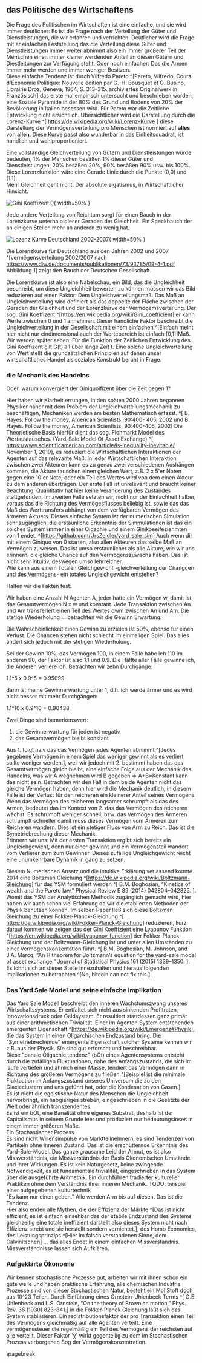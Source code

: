 ## das Politische des Wirtschaftens

Die Frage des Politischen im Wirtschaften ist eine einfache, und sie wird immer deutlicher: Es ist die Frage nach der Verteilung der Güter und Dienstleistungen, die wir erfahren und verrichten. Deutlicher wird die Frage mit er einfachen Feststellung das die Verteilung diese Güter und Dienstleistungen immer weiter abnimmt also ein immer größerer Teil der Menschen einen immer kleiner werdenden Anteil an diesen Gütern und Diestleitungen zur Verfügung steht. Oder noch einfacher: Das die Armen immer mehr werden und immer weniger Besitzen.  
Diese einfache Tendenz ist durch Vilfredo Pareto ^[Pareto, Vilfredo, Cours d'Économie Politique: Nouvelle édition par G.-H. Bousquet et G. Busino, Librairie Droz, Geneva, 1964, S. 313–315. archiviertes Originalwerk in Französisch] das erste mal empirisch untersucht und beschrieben worden, eine Soziale Pyramide in der 80% des Grund und Bodens von 20% der Bevölkerung in Italien besessen wird. Für Pareto war die Zeitliche Entwicklung nicht ersichtlich. 
Übersichtlicher wird die Darstellung durch die Lorenz-Kurve ^[ https://de.wikipedia.org/wiki/Lorenz-Kurve ] diese Darstellung der Vermögensverteilung pro Menschen ist normiert auf **alles** von **allen**. Diese Kurve passt also wunderbar in das Einheitsquadrat, ist handlich und wohlproportioniert.  

Eine vollständige Gleichverteilung von Gütern und Dienstleistungen würde bedeuten, 1% der Menschen besäßen 1% dieser Güter und Dienstleistiungen, 20% besäßen 20%, 90% besäßen 90% usw. bis 100%. Diese Lorenzfunktion wäre eine Gerade Linie durch die Punkte (0,0) und (1,1).  
Mehr Gleichheit geht nicht. Der absolute elgatismus, in Wirtschaftlicher Hinsicht.  

![Gini Koeffizent 0](resources/gini-0.png){ width=50% }  

Jede andere Verteilung von Reichtum sorgt für einen Bauch in der Lorenzkurve unterhalb dieser Geraden der Gleichheit. Ein Speckbauch der an einigen Stellen mehr an anderen zu wenig hat.  

![Lozenz Kurve Deutschland 2002-2007](resources/lozenz-de-2002-2007.png ){ width=50% }  

Die Lorenzkurve für Deutschland aus den Jahren 2002 und 2007 ^[vermögensverteilung 2002/2007 nach https://www.diw.de/documents/publikationen/73/93785/09-4-1.pdf Abbildung 1] zeigt den Bauch der Deutschen Gesellschaft.  

Die Lorenzkurve ist also eine Nabelschau, ein Bild, das die Ungleichheit beschreibt, um diese Ungleichheit bewerten zu können müssen wir das Bild reduzieren auf einen Faktor: Dem Ungleichverteilungsmaß. 
Das Maß an Ungleichverteilung wird definiert als das doppelte der Fläche zwischen der Geraden der Gleichheit und der Lorenzkurve der Vermögemsverteilung. Der sog. Gini Koeffizent ^[https://en.wikipedia.org/wiki/Gini_coefficient] er kann Werte zwischen 0 und 1 annehmen. 
Dieser handliche Faktor beschreibt die Ungleichverteilung in der Gesellschaft mit einem einfachen ^[Einfach meint hier nicht nur eindimensional auch der Wertebereich ist einfach [0,1]]Maß. 
Wir werden später sehen: Für die Funktion der Zeitlichen Entwicklung des Gini Koeffizent  gilt G(t)->1 über lange Zeit t. Eine solche Ungleichverteilung von Wert stellt die grundsätzlichen Prinzipien auf denen unser wirtschaftliches Handel als soziales Konstrukt beruht in Frage.  



### die Mechanik des Handelns

Oder, warum konvergiert der Giniquoifizent über die Zeit gegen 1?  

Hier haben wir Klarheit errungen, in den späten 2000 Jahren begannen Physiker näher mit dem Problem der Ungleichverteilungsmechanik zu beschäftigen, Mechaniken werden am besten Mathematisch erfasst. ^[ B. Hayes. Follow the money, American Scientists, 90:400-
405, 2002 und  B. Hayes. Follow the money, American Scientists, 90:400-405, 2002] 
Die Theorietische Basis hierfür dient das sog. Flohmarkt Model des Wertaustausches. (Yard-Sale Model Of Asset Exchange) ^[ https://www.scientificamerican.com/article/is-inequality-inevitable/ November 1, 2019], es reduziert die Wirtschaftlichen Interaktionen der Agenten auf das relevante Maß. In jeder Wirtschaftlichen Interaktion zwischen zwei Akteuren kann es zu genau zwei verschiedenen Aushängen kommen, die Akture tauschen einen gleichen Wert, z.B. 2 x 5'er Noten gegen eine 10'er Note, oder ein Teil des Wertes wird von dem einen Akteur zu dem anderen übertragen. Der erste Fall ist unrelevant und braucht keiner Beachtung, Quantitativ hat hier keine Veränderung des Zustandes stattgefunden. Im zweiten Falle setzten wir, nicht nur der Einfachheit halber, voraus das die Richtung des Vermögesflusses beliebig ist, sowie das das Maß des Werttransfers abhängt von dem verfügbaren Vermögen des ärmeren Aktuers. Dieses einfache System ist der numerischen Simulation sehr zugänglich, die erstaunliche Erkenntnis der Simmulationen ist das ein solches System **immer** in einer Olgachie und einem Ginikoeeifezienmten von 1 endet. ^[https://github.com/UrsZeidler/yard_sale_sim] Auch wenn dir mit einem Giniquo von 0 starten, also allen Akteuren das selbe Maß an Vermögen zuweisen. Das ist umso erstaunlicher als alle Akture, wie wir uns erinnern, die gleiche Chance auf den Vermögenszuwachs haben. Das ist nicht sehr intuitiv, deswegen umso lehrreicher.  
Wie kann aus einem Totalen Gleichgewicht -gleichverteilung der Changcen und des Vermögens- ein totales Ungleichgewicht entstehen?  

Halten wir die Fakten fest:

Wir haben eine Anzahl N Agenten A, jeder hatte ein Vermögen w, damit ist das Gesamtvermögen N x w und konstant. Jede Transaktion zwischen An und Am transferiert einen Teil des Wertes dwm zwischen An und Am.
Die stetige Wiederholung ... betrachten wir die Gewinn Erwartung: 

Die Wahrscheinlichkeit einen Gewinn zu erzielen ist 50%, ebenso für einen Verlust. Die Chancen stehen nicht schlecht im einmaligen Spiel. Das alles ändert sich jedoch mit der stetigen Wiederholung. 

Sei der Gewinn 10%, das Vermögen 100, in einem Falle habe ich 110 im anderen 90, der Faktor ist also 1.1 und 0.9. Die Hälfte aller Fälle gewinne ich, die Anderen verliere ich. Betrachten wir zehn Durchgänge: 

1.1^5 x 0.9^5 = 0.95099

dann ist meine Gewinnerwartung unter 1, d.h. ich werde ärmer und es wird nicht besser mit mehr Durchgängen:

1.1^10 x 0.9^10 = 0.90438

Zwei Dinge sind bemerkenswert: 

1. die Gewinnerwartung für jeden ist negativ
2. das Gesamtvermögen bleibt konstant

Aus 1. folgt naiv das das Vermögen jedes Agenten abnimmt ^[Jedes gegebene Vermögen in einem Spiel das weniger gewinnt als es verliert sollte weniger werden.], weil wir jedoch mit 2. bestimmt haben das das Gesamtvermögen gleich bleibt, eine einfache Folge aus der Mechanik des Handelns, was wir A wegnehmen wird B gegeben => A+B=Konstant kann das nicht sein. 
Betrachten wir den Fall in dem beide Agenten nicht das gleiche Vermögen haben, denn hier wird die Mechanik deutlich, in diesem Falle ist der Verlust für den reicheren ein kleinerer Anteil seines Vermögens. Wenn das Vermögen des reicheren langsamer schrumpft als das des Armen, bedeutet das im Kontext von 2. das das Vermögen des reicheren wächst. Es schrumpft weniger schnell, bzw. das Vermögen des Ärmeren schrumpft schneller damit muss dieses Vermögen vom Ärmeren zum Reicheren wandern. Dies ist ein stetiger Fluss von Arm zu Reich. Das ist die Symetriebrechung dieser Mechanik.  
Erinnern wir uns: Mit der ersten Transaktion ergibt sich bereits ein Ungleichgewicht, denn nur einer gewinnt und ein Vermögensteil wandert vom Verlierer zum zum Gewinner. Dieses zufällige Ungleichgewicht reicht eine unumkehrbare Dynamik in gang zu setzen.

Diesem Numerischen Ansatz und die intuitive Erklärung verlassend konnte 2014 eine Boltzman Gleichung ^[https://de.wikipedia.org/wiki/Boltzmann-Gleichung] für das YSM formuliert werden ^[ B.M. Boghosian, “Kinetics of wealth and the Pareto law,” Physical Review E 89 (2014) 042804–042825. ]. Womit das YSM der Analytischen Methodik zugänglich gemacht wird, hier haben wir auch schon viel Erfahrung da wir die etablierten Methoden der Physik benutzen können. Im selben Paper ließ sich diese Boltzman Gleichung zu einer Fokker-Planck-Gleichung ^[ https://de.wikipedia.org/wiki/Fokker-Planck-Gleichung] reduzieren, kurz darauf konnten wir zeigen das der Gini Koeffizient eine Lyapunov Funktion ^[https://en.wikipedia.org/wiki/Lyapunov_function] der Fokker-Planck-Gleichung und der Boltzmann-Gleichung ist und unter allen Umständen zu einer Vermögenskonzentation führt. ^[ B.M. Boghosian, M. Johnson, and J.A. Marcq, “An H theorem for Boltzmann’s equation for the yard-sale model of asset exchange,” Journal of Statistical Physics 161 (2015) 1339–1350. ]. Es lohnt sich an dieser Stelle innezuhalten und hieraus folgenden implikationen zu betrachten ^[No, bitcoin can not fix this.].


### Das Yard Sale Model und seine einfache Implikation

Das Yard Sale Modell beschreibt den inneren Wachstumszwang unseres Wirtschaftssystems. Er entfaltet sich nicht aus sinkenden Profitraten, Innovationsdruck oder Geldsystem. Er resultiert stattdessen ganz primär aus einer arithmetischen Trivialität. Einer im Agenten System entstehenden emergenten Eigenschaft ^[https://de.wikipedia.org/wiki/Emergenz#Physik], die das System in einen Oligarchischen Endzustand bring. Die "Symetriebrechende" emergente Eigenschaft solcher Systeme kennen wir z.B. aus der Physik. Sie sind gut erforscht und beschreibbar.  
Diese "banale Oligachie tendenz" (bOt) eines Agentensystems entsteht durch die zufälligen Fluktuationen, nahe des Anfangszustands, die sich im laufe vertiefen und ähnlich einer Masse, tendiert das Vermögen dann in Richtung des größeren Vermögens zu fließen.^[Beispiel ist die minimale Fluktuation im Anfangszustand unseres Universum die zu den Glaxieclustern und uns geführt hat, oder die Kondesation von Gasen.]  
Es ist nicht die egoistische Natur des Menschen die Ungleichheit hervorbringt, ein habgieriges streben, eingeschrieben in die Gesetzte der Welt oder ähnlich transzendentes.  
Es ist ein bOt, eine Banalität ohne eigenes Substrat, deshalb ist der Kapitalismus in seinem Grunde leer und produziert nur bedeutungsloses in einem immer größeren Maße.  
Ein Stochastischer Prozess.  
Es sind nicht Willensimpulse von Marktteilnehmern, es sind Tendenzen von Partikeln ohne inneren Zustand. Das ist die erschütternde Erkenntnis des Yard-Sale-Model. Das ganze grausame Leid der Armut, es ist also Missverständnis, ein Missverständnis der Basis Ökonomischen Umstände und ihrer Wirkungen. Es ist kein Naturgesetz, keine zwingende Notwendigkeit, es ist fundamentale trivialität, eingeschrieben in das System über die ausgeführte Aritmethik. Ein durchführen tradierter kultureller Praktiken ohne dem Verständnis ihrer inneren Mechanik. TODO: beispiel einer aufgegebenen kulturtechnik   
"Es kann nur einen geben." Alle werden Arm bis auf diesen. Das ist die Tendenz.  
Hier also enden alle Mythen, die der Effizienz der Märkte ^[Das ist nicht effizient, es ist einfach einsehbar das der stabile Endzustand des Systems gleichzeitig eine totale ineffizient darstellt also dieses System nicht nach Effizienz strebt und sie herstellt sondern vernichtet.], des Homo Economics, des Leistungsprinzips ^[Hier im falsch verstandenen Sinne, dem Calvinitschen] ... das alles Endet in einem einfachen Missverständnis.  
Missverständnisse lassen sich Aufklären.

### Aufgeklärte Ökonomie

Wir kennen stochastische Prozesse gut, arbeiten wir mit ihnen schon ein gute weile und haben praktische Erfahrung, alle chemischen Industrie Prozesse sind von dieser Stochastischen Natur, besteht ein Mol Stoff doch aus 10^23 Teilen. Durch Einführung eines Ornstein-Uhlenbeck Terms ^[ G.E. Uhlenbeck and L.S. Ornstein, “On the theory of Brownian motion,” Phys. Rev. 36 (1930) 823–841.] in die Fokker-Planck Gleichung läßt sich das System stabilisieren. Ein redistributionsfaktor der pro Transaktion einen Teil des Vermögens gleichmäßig auf alle Agenten verteilt. Eine vermögenssteuer die regelmäßig ein Teil des Vermögens der reichsten auf alle verteilt. Dieser Faktor 'χ' wirkt gegenteilig zu dem im Stochastischen Prozess verborgenen Sog der Vermögenskonzentration. 

\pagebreak